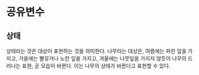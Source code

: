 # 공유변수

## 상태

상태라는 것은 대상이 표현하는 것을 의미한다. 나무라는 대상은, 여름에는 파란 잎을 가지고, 가을에는 빨갛거나 노란 잎을 가지고, 겨울에는 나뭇잎을 가지지 않듯이 나무의 드러나는 표현, 곧 모습이 바뀐다. 이는 나무의 상태가 바뀐다고 표현할 수 있다.
